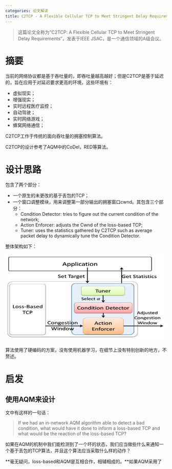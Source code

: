 ```yaml
---
categories: 论文解读
title: C2TCP - A Flexible Cellular TCP to Meet Stringent Delay Requirements
---
```


> 这篇论文全称为“C2TCP: A Flexible Cellular TCP to Meet Stringent Delay Requirements”，发表于IEEE JSAC，是一个通信领域的A级会议。

# 摘要

当前的网络协议都是基于吞吐量的，即吞吐量越高越好；但是C2TCP是基于延迟的，旨在应用于对延迟要求更高的环境，这些环境有：

- 虚拟现实；
- 增强现实；
- 实时远程医疗监控；
- 自动驾驶；
- 实时网络游戏；
- 蜂窝网络通信；

C2TCP工作于传统的面向吞吐量的拥塞控制算法。

C2TCP的设计参考了AQM中的CoDel，RED等算法。

# 设计思路

包含了两个部分：

- 一个原生的未更改的基于丢包的TCP；
- 一个窗口调整模块，用来调整第一部分输出的拥塞窗口cwnd。其包含三个部分：
  - Condition Detector: tries to figure out the current condition of the network;
  - Action Enforcer: adjusts the Cwnd of the loss-based TCP;
  - Tuner: uses the statistics gathered by C2TCP such as average packet delay to dynamically tune the Condition Detector.

整体架构如下：

![](../../img/C2TCP.png)

算法使用了硬编码的方案，没有使用机器学习，在细节上没有特别创新的地方，不赘述。

# 启发

## 使用AQM来设计

文中有这样的一句话：

> If we had an in-network AQM algorithm able to detect a bad condition, what would have it done to inform a loss-based TCP and what would be the reaction of the loss-based TCP?

如果在AQM的机制中我们能检测到了一个坏的状态，我们应当做些什么来通知一个基于丢包的TCP算法，并且这个算法应当采取什么样的动作？

**毫无疑问，loss-based和AQM是互相合作，相辅相成的。**如果AQM采用了



